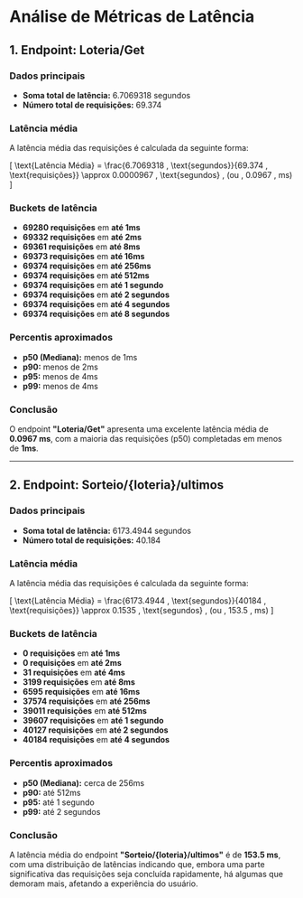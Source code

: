 
# Análise de Métricas de Latência

## 1. Endpoint: Loteria/Get

### Dados principais
- **Soma total de latência:** 6.7069318 segundos
- **Número total de requisições:** 69.374

### Latência média
A latência média das requisições é calculada da seguinte forma:

\[
\text{Latência Média} = \frac{6.7069318 \, \text{segundos}}{69.374 \, \text{requisições}} \approx 0.0000967 \, \text{segundos} \, (ou \, 0.0967 \, ms)
\]

### Buckets de latência
- **69280 requisições** em **até 1ms**
- **69332 requisições** em **até 2ms**
- **69361 requisições** em **até 8ms**
- **69373 requisições** em **até 16ms**
- **69374 requisições** em **até 256ms**
- **69374 requisições** em **até 512ms**
- **69374 requisições** em **até 1 segundo**
- **69374 requisições** em **até 2 segundos**
- **69374 requisições** em **até 4 segundos**
- **69374 requisições** em **até 8 segundos**

### Percentis aproximados
- **p50 (Mediana):** menos de 1ms
- **p90:** menos de 2ms
- **p95:** menos de 4ms
- **p99:** menos de 4ms

### Conclusão
O endpoint **"Loteria/Get"** apresenta uma excelente latência média de **0.0967 ms**, com a maioria das requisições (p50) completadas em menos de **1ms**.

---

## 2. Endpoint: Sorteio/{loteria}/ultimos

### Dados principais
- **Soma total de latência:** 6173.4944 segundos
- **Número total de requisições:** 40.184

### Latência média
A latência média das requisições é calculada da seguinte forma:

\[
\text{Latência Média} = \frac{6173.4944 \, \text{segundos}}{40184 \, \text{requisições}} \approx 0.1535 \, \text{segundos} \, (ou \, 153.5 \, ms)
\]

### Buckets de latência
- **0 requisições** em **até 1ms**
- **0 requisições** em **até 2ms**
- **31 requisições** em **até 4ms**
- **3199 requisições** em **até 8ms**
- **6595 requisições** em **até 16ms**
- **37574 requisições** em **até 256ms**
- **39011 requisições** em **até 512ms**
- **39607 requisições** em **até 1 segundo**
- **40127 requisições** em **até 2 segundos**
- **40184 requisições** em **até 4 segundos**

### Percentis aproximados
- **p50 (Mediana):** cerca de 256ms
- **p90:** até 512ms
- **p95:** até 1 segundo
- **p99:** até 2 segundos

### Conclusão
A latência média do endpoint **"Sorteio/{loteria}/ultimos"** é de **153.5 ms**, com uma distribuição de latências indicando que, embora uma parte significativa das requisições seja concluída rapidamente, há algumas que demoram mais, afetando a experiência do usuário.
